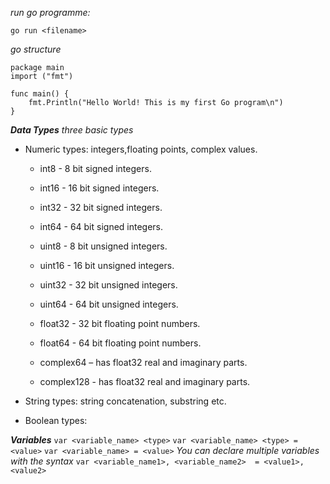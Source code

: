 
_run go programme:_

`go run <filename>`

_go structure_

```
package main
import ("fmt")

func main() {
	fmt.Println("Hello World! This is my first Go program\n")
}
```

**_Data Types_**
_three basic types_
- Numeric types: integers,floating points, complex values.
    - int8 - 8 bit signed integers.

    - int16 - 16 bit signed integers.

    - int32 - 32 bit signed integers.

    - int64 - 64 bit signed integers.

    - uint8 - 8 bit unsigned integers.

    - uint16 - 16 bit unsigned integers.

    - uint32 - 32 bit unsigned integers.

    - uint64 - 64 bit unsigned integers.

    - float32 - 32 bit floating point numbers.

    - float64 - 64 bit floating point numbers.

    - complex64 – has float32 real and imaginary parts.

    - complex128 - has float32 real and imaginary parts.

- String types: string concatenation, substring etc.
- Boolean types: 

**_Variables_**
`var <variable_name> <type>`
`var <variable_name> <type> = <value>`
`var <variable_name> = <value>`
_You can declare multiple variables with the syntax_
`var <variable_name1>, <variable_name2>  = <value1>, <value2>`